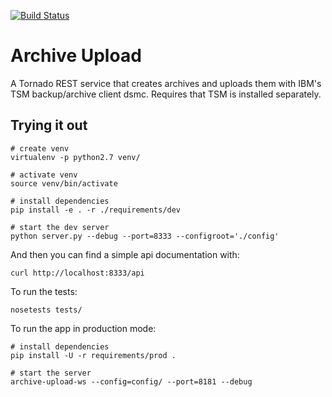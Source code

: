 [![Build Status](https://travis-ci.org/Molmed/snpseq-archive-upload.svg?branch=master)](https://travis-ci.org/Molmed/snpseq-archive-upload)

Archive Upload
=================

A Tornado REST service that creates archives and uploads them with IBM's TSM backup/archive client dsmc. Requires that TSM is installed separately.

Trying it out
-------------

    # create venv
    virtualenv -p python2.7 venv/   

    # activate venv
    source venv/bin/activate

    # install dependencies
    pip install -e . -r ./requirements/dev

    # start the dev server
    python server.py --debug --port=8333 --configroot='./config'

And then you can find a simple api documentation with:

    curl http://localhost:8333/api

To run the tests:

    nosetests tests/

To run the app in production mode:

    # install dependencies
    pip install -U -r requirements/prod .

    # start the server
    archive-upload-ws --config=config/ --port=8181 --debug
    
